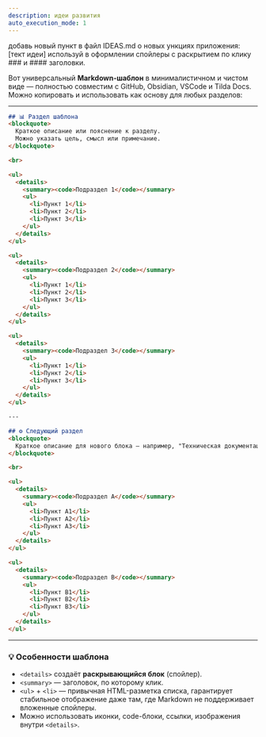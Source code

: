 ```yaml
---
description: идеи развития
auto_execution_mode: 1
---
```


добавь новый пункт в файл IDEAS.md о новых ункциях приложения: [тект идеи]
используй в оформлении спойлеры с раскрытием по клику ### и #### заголовки.


Вот универсальный **Markdown-шаблон** в минималистичном и чистом виде — полностью совместим с GitHub, Obsidian, VSCode и Tilda Docs.
Можно копировать и использовать как основу для любых разделов:

---

```md
## 📊 Раздел шаблона
<blockquote>
  Краткое описание или пояснение к разделу.  
  Можно указать цель, смысл или примечание.
</blockquote>

<br>

<ul>
  <details>
    <summary><code>Подраздел 1</code></summary>
    <ul>
      <li>Пункт 1</li>
      <li>Пункт 2</li>
      <li>Пункт 3</li>
    </ul>
  </details>
</ul>

<ul>
  <details>
    <summary><code>Подраздел 2</code></summary>
    <ul>
      <li>Пункт 1</li>
      <li>Пункт 2</li>
      <li>Пункт 3</li>
    </ul>
  </details>
</ul>

<ul>
  <details>
    <summary><code>Подраздел 3</code></summary>
    <ul>
      <li>Пункт 1</li>
      <li>Пункт 2</li>
      <li>Пункт 3</li>
    </ul>
  </details>
</ul>

---

## ⚙️ Следующий раздел
<blockquote>
  Краткое описание для нового блока — например, "Техническая документация", "Отчеты", "Настройки" и т.д.
</blockquote>

<br>

<ul>
  <details>
    <summary><code>Подраздел A</code></summary>
    <ul>
      <li>Пункт A1</li>
      <li>Пункт A2</li>
      <li>Пункт A3</li>
    </ul>
  </details>
</ul>

<ul>
  <details>
    <summary><code>Подраздел B</code></summary>
    <ul>
      <li>Пункт B1</li>
      <li>Пункт B2</li>
      <li>Пункт B3</li>
    </ul>
  </details>
</ul>
```

---

### 💡 Особенности шаблона

* `<details>` создаёт **раскрывающийся блок** (спойлер).
* `<summary>` — заголовок, по которому клик.
* `<ul>` + `<li>` — привычная HTML-разметка списка, гарантирует стабильное отображение даже там, где Markdown не поддерживает вложенные спойлеры.
* Можно использовать иконки, code-блоки, ссылки, изображения внутри `<details>`.

